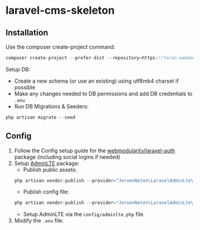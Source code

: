# laravel-cms-skeleton

## Installation
Use the composer create-project command:
```php
composer create-project --prefer-dist --repository=https://toran.webmodularity.com/repo/private/ webmod/laravel-cms-skeleton cms
```

Setup DB:
* Create a new schema (or use an existing) using utf8mb4 charset if possible
* Make any changes needed to DB permissions and add DB credentials to `.env`
* Run DB Migrations & Seeders:
```php
php artisan migrate --seed
```
    
## Config
1. Follow the Config setup guide for the [webmodularity/laravel-auth](https://github.com/webmodularity/laravel-auth) package (including social logins if needed)
2. Setup [AdminLTE](https://github.com/jeroennoten/Laravel-AdminLTE) package:
    * Publish public assets:
    ```php
    php artisan vendor:publish --provider="JeroenNoten\LaravelAdminLte\ServiceProvider" --tag=assets
    ````
    * Publish config file:
    ```php
    php artisan vendor:publish --provider="JeroenNoten\LaravelAdminLte\ServiceProvider" --tag=config
    ```
    * Setup AdminLTE via the `config/adminlte.php` file.
3. Modify the `.env` file.

